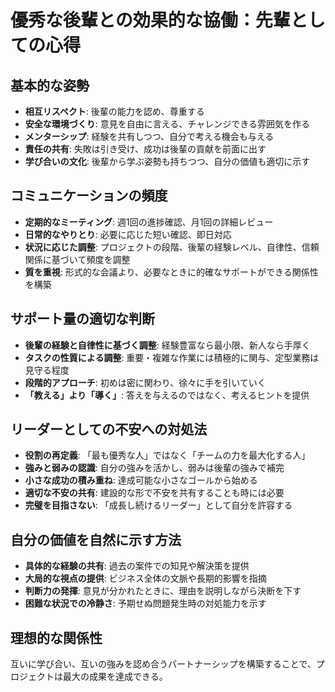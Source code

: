 # 優秀な後輩との効果的な協働：先輩としての心得

## 基本的な姿勢
- **相互リスペクト**: 後輩の能力を認め、尊重する
- **安全な環境づくり**: 意見を自由に言える、チャレンジできる雰囲気を作る
- **メンターシップ**: 経験を共有しつつ、自分で考える機会も与える
- **責任の共有**: 失敗は引き受け、成功は後輩の貢献を前面に出す
- **学び合いの文化**: 後輩から学ぶ姿勢も持ちつつ、自分の価値も適切に示す

## コミュニケーションの頻度
- **定期的なミーティング**: 週1回の進捗確認、月1回の詳細レビュー
- **日常的なやりとり**: 必要に応じた短い確認、即日対応
- **状況に応じた調整**: プロジェクトの段階、後輩の経験レベル、自律性、信頼関係に基づいて頻度を調整
- **質を重視**: 形式的な会議より、必要なときに的確なサポートができる関係性を構築

## サポート量の適切な判断
- **後輩の経験と自律性に基づく調整**: 経験豊富なら最小限、新人なら手厚く
- **タスクの性質による調整**: 重要・複雑な作業には積極的に関与、定型業務は見守る程度
- **段階的アプローチ**: 初めは密に関わり、徐々に手を引いていく
- **「教える」より「導く」**: 答えを与えるのではなく、考えるヒントを提供

## リーダーとしての不安への対処法
- **役割の再定義**: 「最も優秀な人」ではなく「チームの力を最大化する人」
- **強みと弱みの認識**: 自分の強みを活かし、弱みは後輩の強みで補完
- **小さな成功の積み重ね**: 達成可能な小さなゴールから始める
- **適切な不安の共有**: 建設的な形で不安を共有することも時には必要
- **完璧を目指さない**: 「成長し続けるリーダー」として自分を許容する

## 自分の価値を自然に示す方法
- **具体的な経験の共有**: 過去の案件での知見や解決策を提供
- **大局的な視点の提供**: ビジネス全体の文脈や長期的影響を指摘
- **判断力の発揮**: 意見が分かれたときに、理由を説明しながら決断を下す
- **困難な状況での冷静さ**: 予期せぬ問題発生時の対処能力を示す

## 理想的な関係性
互いに学び合い、互いの強みを認め合うパートナーシップを構築することで、プロジェクトは最大の成果を達成できる。
